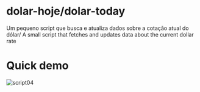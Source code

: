 # dolar-hoje/dolar-today
Um pequeno script que busca e atualiza dados sobre a cotação atual do dólar/ A small script that fetches and updates data about the current dollar rate

# Quick demo
![script04](https://user-images.githubusercontent.com/63724035/96942360-52708100-14ab-11eb-82c4-af0f4c582511.gif)
